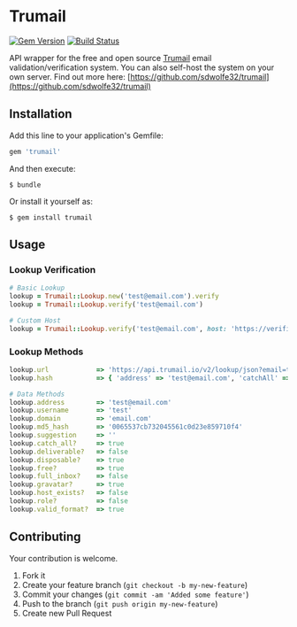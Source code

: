 # Trumail

[![Gem Version](https://badge.fury.io/rb/trumail.svg)](http://badge.fury.io/rb/trumail)
[![Build Status](https://travis-ci.org/drexed/trumail.svg?branch=master)](https://travis-ci.org/drexed/trumail)

API wrapper for the free and open source [Trumail](https://trumail.io) email validation/verification system.
You can also self-host the system on your own server. Find out more here: [https://github.com/sdwolfe32/trumail](https://github.com/sdwolfe32/trumail)

## Installation

Add this line to your application's Gemfile:

```ruby
gem 'trumail'
```

And then execute:

    $ bundle

Or install it yourself as:

    $ gem install trumail

## Usage

### Lookup Verification
```ruby
# Basic Lookup
lookup = Trumail::Lookup.new('test@email.com').verify
lookup = Trumail::Lookup.verify('test@email.com')

# Custom Host
lookup = Trumail::Lookup.verify('test@email.com', host: 'https://verifier.com', format: :xml)
```

### Lookup Methods

```ruby
lookup.url            => 'https://api.trumail.io/v2/lookup/json?email=test@email.com'
lookup.hash           => { 'address' => 'test@email.com', 'catchAll' => true, ... }

# Data Methods
lookup.address        => 'test@email.com'
lookup.username       => 'test'
lookup.domain         => 'email.com'
lookup.md5_hash       => '0065537cb732045561c0d23e859710f4'
lookup.suggestion     => ''
lookup.catch_all?     => true
lookup.deliverable?   => false
lookup.disposable?    => true
lookup.free?          => true
lookup.full_inbox?    => false
lookup.gravatar?      => true
lookup.host_exists?   => false
lookup.role?          => false
lookup.valid_format?  => true
```

## Contributing

Your contribution is welcome.

1. Fork it
2. Create your feature branch (`git checkout -b my-new-feature`)
3. Commit your changes (`git commit -am 'Added some feature'`)
4. Push to the branch (`git push origin my-new-feature`)
5. Create new Pull Request
